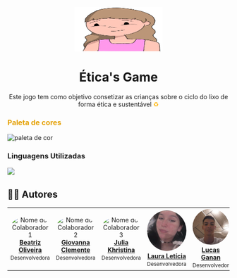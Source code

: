 

<div align="center">
<img src="https://github.com/Gigiovh/-tica-s-game/blob/main/etica-game/VILURA/img/2024-09-28%2009.31.11.png" alt="logo" width="200px" height="100px">
<h1 align="center">Ética's Game</h1>


<p>Este jogo tem como objetivo consetizar as crianças sobre o ciclo do lixo de forma ética e sustentável <span style="color:#ffb301"> ♻️</span></p></div>

<h3 style="color: #e4a002">Paleta de cores</h3>
 <img src="#" alt="paleta de cor" width="450px">
<h3>Linguagens Utilizadas</h3>
  <a href="https://skillicons.dev">
    <img src="https://skillicons.dev/icons?i=html,css,javascript" />
  </a>

<h2>🧑‍💻 Autores</h2>
<table>
  <tr>
    <td align="center">
    <img src="https://github.com/beaxx.png" width="100px;" style="border-radius:50%;" alt="Nome do Colaborador 1"/>
      <br /><a href="https://github.com/beaxx"><b>Beatriz Oliveira</b></a>
      <br /><small>Desenvolvedora</small>
    </td>
    <td align="center">
      <img src="https://github.com/Gigiovh.png" width="100px;" style="border-radius:50%;" alt="Nome do Colaborador 2"/>
      <br /><a href="https://github.com/Gigiovh"><b>Giovanna Clemente</b></a>
      <br /><small>Desenvolvedora</small>
    </td>
    <td align="center">
      <img src="https://avatars.githubusercontent.com/u/132296366?v=4" width="100px;" style="border-radius:50%;" alt="Nome do Colaborador 3"/>
      <br /><a href="https://github.com/Julia-Khristina"><b>Julia Khristina</b></a>
      <br /><small>Desenvolvedora</small>
    </td>
     <td align="center">
      <img src="https://github.com/Julia-Khristina/EscapEtec/blob/main/readme/11.png" width="100px;" style="border-radius:50%;" alt="Nome do Colaborador 3"/>
      <br /><a href="https://github.com/Lale-Araujo"><b>Laura Letícia</b></a>
      <br /><small>Desenvolvedora</small>
    </td>
     <td align="center">
      <img src="https://github.com/Julia-Khristina/EscapEtec/blob/main/readme/9.jpg" width="100px;" style="border-radius:50%;" alt="Nome do Colaborador 3"/>
      <br /><a href="https://github.com/LucasGanan"><b>Lucas Ganan</b></a>
      <br /><small>Desenvolvedor</small>
     </td>
  </tr>
</table>
  
</ul>
   
  </tr>
</table>

